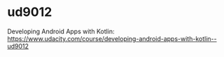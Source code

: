 # ud9012

Developing Android Apps with Kotlin: <https://www.udacity.com/course/developing-android-apps-with-kotlin--ud9012>
